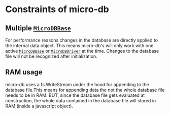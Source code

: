 # Constraints of micro-db

## Multiple [`MicroDBBase`](https://micro-db.fabiankachlock.dev/v2/base)

For performance reasons changes in the database are directly applied to the internal data object. This means micro-db's will only work with one active [`MicroDBBase`](https://micro-db.fabiankachlock.dev/v2/base) or [`MicroDBDriver`](https://micro-db.fabiankachlock.dev/v2/driver) at the time. Changes to the database file will not be recognized after initialization.

## RAM usage

micro-db uses a fs.WriteStream under the hood for appending to the database file.This means for appending data the not the whole database file needs to be in RAM. BUT, since the database file gets evaluated at construction, the whole data contained in the database file will stored in RAM (inside a javascript object).
